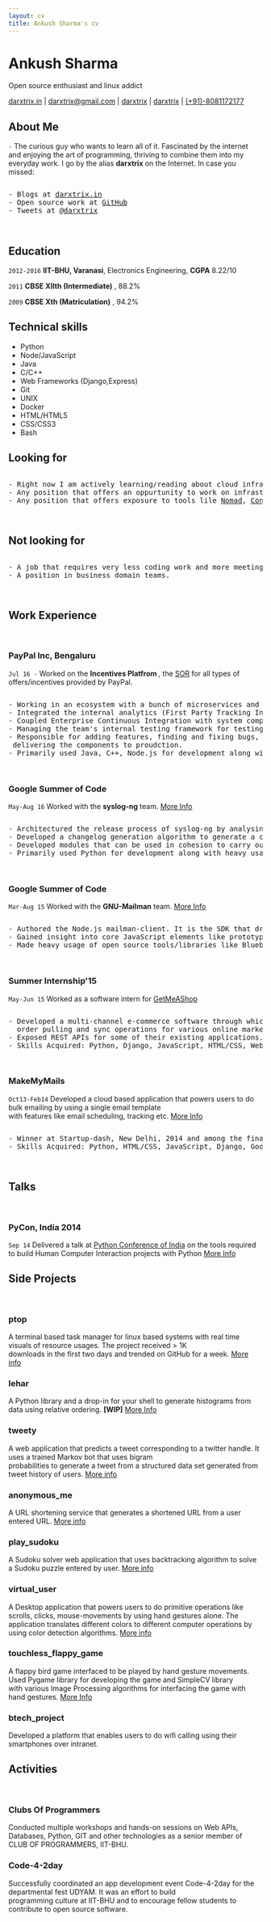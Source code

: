 ```yaml
---
layout: cv
title: Ankush Sharma's cv
---
```

# Ankush Sharma 
Open source enthusiast and linux addict

<div id="webaddress">
<a href="http://darxtrix.in">darxtrix.in</a>
|
<i class="fa fa-envelope"></i> <a href="mailto:darxtrix@gmail.com">darxtrix@gmail.com</a>
|
<i class="fa fa-github"></i> <a href="https://github.com/darxtrix">darxtrix</a>
|
<i class="fa fa-twitter"></i> <a href="https://twitter.com/darxtrix">darxtrix</a>
|
<i class="fa fa-phone"></i> <a href="#">(+91)-8081172177</a>
</div>


## About Me

`-`
The curious guy who wants to learn all of it. Fascinated by the internet and enjoying the art of programming, thriving to combine them into my everyday work. I go by the alias **darxtrix** on the Internet. In case you missed:
<pre>
<p>- Blogs at <a href="http://darxtrix.in">darxtrix.in</a>
- Open source work at <a href="https://github.com/darxtrix">GitHub</a>
- Tweets at <a href="https://twitter.com/darxtrix">@darxtrix</a>
</p>
</pre>



## Education

`2012-2016`
__IIT-BHU, Varanasi__, Electronics Engineering, __CGPA__  8.22/10

`2011`
__CBSE XIIth (Intermediate)__ , 88.2%

`2009`
__CBSE Xth (Matriculation)__ ,  94.2%


## Technical skills

* Python
* Node/JavaScript
* Java
* C/C++
* Web Frameworks (Django,Express)
* Git
* UNIX
* Docker
* HTML/HTML5
* CSS/CSS3
* Bash


## Looking for
<pre>
<p>- Right now I am actively learning/reading about cloud infrastructure, modern devops practices, distributed systems, tooling etc.
- Any position that offers an oppurtunity to work on infrastructure, DevOps team etc.
- Any position that offers exposure to tools lile <a href="https://github.com/hashicorp/nomad">Nomad</a>, <a href="https://github.com/hashicorp/consul">Consul</a>, <a href="https://github.com/coreos/etcd">etcd</a>, <a href="https://github.com/hashicorp/terraform">Terraform</a>, <a href="https://github.com/ansible/ansible">Ansible</a> etc.
</p>
</pre>

## Not looking for
<pre>
<p>- A job that requires very less coding work and more meetings.
- A position in business domain teams.
</p>
</pre>

## Work Experience
<br/>

### PayPal Inc, Bengaluru

`Jul 16 -`
Worked on the <strong>Incentives Platfrom </strong>, the [SOR](https://en.wikipedia.org/wiki/System_of_record) for all types of offers/incentives provided by PayPal.
<pre>
<p>- Working in an ecosystem with a bunch of microservices and async daemons managing the lifecycle and redemption of incentives given to the users.
- Integrated the internal analytics (First Party Tracking Infrastructure) into the system to get better insights into the system.
- Coupled Enterprise Continuous Integration with system components for better quality.
- Managing the team's internal testing framework for testing REST microservices.
- Responsible for adding features, finding and fixing bugs, code-refactoring, optimizations adhering to the <a href="https://en.wikipedia.org/wiki/Service-level_agreement)">SLAs</a> and testing, <br/> delivering the components to proudction.
- Primarily used Java, C++, Node.js for development along with Python at few occasions.
</p>
</pre>

### Google Summer of Code
`May-Aug 16`
Worked with the __syslog-ng__ team. [More Info](http://darxtrix.in/gsoc16-syslog-ng-autorel-summary/)<br/>
<pre>
<p>- Architectured the release process of syslog-ng by analysing its build system and packaging.
- Developed a changelog generation algorithm to generate a changelog from the GIT/GitHub history of the project.
- Developed modules that can be used in cohesion to carry out the release process.
- Primarily used Python for development along with heavy usage of technologies like Docker, GIT, GitHub Api etc.
</p>
</pre>

### Google Summer of Code

`Mar-Aug 15`
Worked with the __GNU-Mailman__ team. [More Info](https://gitlab.com/black-perl/mailman-client.js)
<pre>
<p>- Authored the Node.js mailman-client. It is the SDK that drives development of Node.js applications on the top of Mailman-core.
- Gained insight into core JavaScript elements like prototypical inheritance model, promises, unit testing methodologies.
- Made heavy usage of open source tools/libraries like Bluebird, Mocha, Sinon, Chai, Lodash etc.
</p>
</pre>


### Summer Internship'15

`May-Jun 15`
Worked as a software intern for [GetMeAShop](https://www.getmeashop.com/)
<pre>
<p>- Developed a multi-channel e-commerce software through which sellers can perform inventory uploading,<br/>  order pulling and sync operations for various online market places all at a single place.
- Exposed REST APIs for some of their existing applications.
- Skills Acquired: Python, Django, JavaScript, HTML/CSS, Web APIs.
</p>
</pre>

### MakeMyMails

`Oct13-Feb14`
Developed a cloud based application that powers users to do bulk emailing by using a single email template <br> with features like email scheduling, tracking etc. [More Info](https://www.youtube.com/watch?v=3gEAvQq6oAk)
<pre>
<p>- Winner at Startup-dash, New Delhi, 2014 and among the finalists of Google Cloud Developer Challenge 2013-2014.
- Skills Acquired: Python, HTML/CSS, JavaScript, Django, Google App Engine, Google APIs.
</p>
</pre>


## Talks
<br/>

### PyCon, India 2014

`Sep 14`
Delivered a talk at [Python Conference of India](https://in.pycon.org/) on the tools required to build Human Computer Interaction projects with Python [More Info](http://in.pycon.org/funnel/2014/208-python-the-eyes-of-real-world-computer-applications)


## Side Projects
<br/>

### ptop 

A terminal based task manager for linux based systems with real time visuals of resource usages. The project received > 1K <br/>
downloads in the first two days and trended on GitHub for a week. [More info](http://darxtrix.in/ptop)

### lehar
A Python library and a drop-in for your shell to generate histograms from data using relative ordering. **[WIP]** [More Info](http://darxtrix.in/lehar)

### tweety

A web application that predicts a tweet corresponding to a twitter handle. It uses a trained Markov bot that uses bigram <br/>
probabilities to generate a tweet from a structured data set generated from tweet history of users. [More info](http://tweety.herokuapp.com)

### anonymous_me

A URL shortening service that generates a shortened URL from a user entered URL. [More info](http://anme.herokuapp.com)

### play_sudoku

A Sudoku solver web application that uses backtracking algorithm to solve a Sudoku puzzle entered by user. [More info](http://darxtrix.in/Play-Sudoku/)

### virtual_user
A Desktop application that powers users to do primitive operations like scrolls, clicks, mouse-movements by using hand gestures 
alone. The application translates different colors to different computer operations by using color detection algorithms. [More info](https://github.com/darxtrix/Virtual-User.git)

### touchless_flappy_game

A flappy bird game interfaced to be played by hand gesture movements. Used Pygame library for developing the game and SimpleCV library 
<br/> with various Image Processing algorithms for interfacing the game with hand gestures. [More Info](https://github.com/darxtrix/Touch-free-flappy-bird-game)

### btech_project

Developed a platform that enables users to do wifi calling using their smartphones over intranet.


## Activities
<br/>

### Clubs Of Programmers 

Conducted multiple workshops and hands-on sessions on Web APIs, Databases, Python, GIT and other technologies as a
senior member of CLUB OF PROGRAMMERS, IIT-BHU.

### Code-4-2day

Successfully coordinated an app development event Code-4-2day for the departmental fest UDYAM. It was an effort to build <br/>programming culture at IIT-BHU and to encourage fellow students to contribute to open source software.


<!--Last updated: Aug 16 2017 -->
